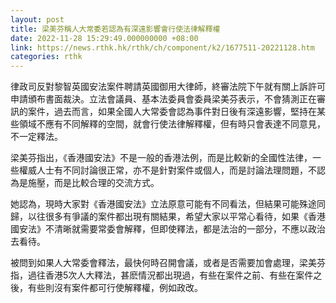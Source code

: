 ```yaml
---
layout: post
title: 梁美芬稱人大常委若認為有深遠影響會行使法律解釋權
date: 2022-11-28 15:29:49.000000000 +08:00
link: https://news.rthk.hk/rthk/ch/component/k2/1677511-20221128.htm
categories: rthk
---
```


律政司反對黎智英國安法案件聘請英國御用大律師，終審法院下午就有關上訴許可申請頒布書面裁決。立法會議員、基本法委員會委員梁美芬表示，不會猜測正在審訊的案件，過去而言，如果全國人大常委會認為事件對日後有深遠影響，堅持在某些領域不應有不同解釋的空間，就會行使法律解釋權，但有時只會表達不同意見，不一定釋法。

梁美芬指出，《香港國安法》不是一般的香港法例，而是比較新的全國性法律，一些權威人士有不同討論很正常，亦不是針對案件或個人，而是討論法理問題，不認為是施壓，而是比較合理的交流方式。

她認為，現時大家對《香港國安法》立法原意可能有不同看法，但結果可能殊途同歸，以往很多有爭議的案件都出現有關結果，希望大家以平常心看待，如果《香港國安法》不清晰就需要常委會解釋，但即使釋法，都是法治的一部分，不應以政治去看待。

被問到如果人大常委會釋法，最快何時召開會議，或者是否需要加會處理，梁美芬指，過往香港5次人大釋法，甚麽情況都出現過，有些在案件之前、有些在案件之後，有些則沒有案件都可行使解釋權，例如政改。
